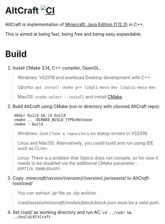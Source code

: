 # AltCraft [![CI](https://github.com/LaG1924/AltCraft/actions/workflows/ci.yml/badge.svg?event=push)](https://github.com/LaG1924/AltCraft/actions/workflows/ci.yml)
AltCraft is implementation of [Minecraft: Java Edition (1.12.2)](https://minecraft.net)  in C++.

This is aimed at being fast, being free and being easy expandable.

# Build
1. Install CMake 3.14, C++ compiler, OpenGL.

>Windows: VS2019 and workload Desktop development with C++

>Ubuntu: `apt install cmake g++ libgl1-mesa-dev libglu1-mesa-dev`

>MacOS: `xcode-select --install` and install [CMake](https://cmake.org/download/)

2. Build AltCraft using CMake (run in directory with clonned AltCraft repo):
```
    mkdir build && cd build
    cmake .. -DCMAKE_BUILD_TYPE=Release
    cmake --build .
```

>Windows: Just `Clone a repository` on statup screen in VS2019.

>Linux and MacOS: Alternatively, you could build and run using IDE such as CLion.

>Linux: There is a problem that Optick does not compile, so for now it needs to be disabled via the additional CMake parameter `-DOPTICK_ENABLED=OFF`.
3. Copy *.minecraft/version/{version}/{version}.jar/assets/* to *AltCraft-root/cwd/*
>You can extract .jar file as .zip archive.

>*/cwd/assets/minecraft/models/block/block.json* must be a valid path.
4. Set /cwd/ as working directory and run AC: `cd ../cwd/ && ../build/AltCraft`
